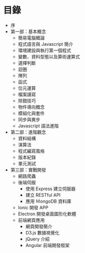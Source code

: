 # 目錄

- 序
- 第一部：基本概念
  - 簡易電腦概論
  - 程式語言與 Javascript 簡介
  - 環境建設與執行第一個程式
  - 變數、資料型態以及算術運算式
  - 選擇判斷
  - 迴圈
  - 陣列
  - 函式
  - 位元運算
  - 檔案讀寫
  - 除錯技巧
  - 物件導向概念
  - 模組化與套件
  - 同步與異步
  - Javascript 語法進階
- 第二部：進階觀念
  - 資料結構
  - 演算法
  - 程式編寫風格
  - 版本紀錄
  - 單元測試
- 第三部：實戰開發
  - 網路爬蟲
  - 後端伺服
    - 使用 Express 建立伺服器
    - 建立 RESTful API
    - 應用 ＭongoDB 資料庫
  - Ionic 開發 APP
  - Electron 開發桌面圖形化軟體
  - 前端網頁應用
    - 網頁開發簡介
    - D3.js 數據視覺化
    - jQuery 介紹
    - Angular 前端開發框架
